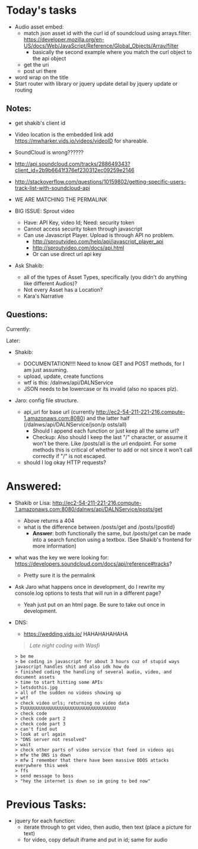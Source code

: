
# Today's tasks

- Audio asset embed:
    - match json asset id with the curl id of soundcloud using arrays.filter: https://developer.mozilla.org/en-US/docs/Web/JavaScript/Reference/Global_Objects/Array/filter
        - basically the second example where you match the curl object to the api object
    - get the uri
    - post uri there
- word wrap on the title
- Start router with library or jquery update detail by jquery update or routing

## Notes:
- get shakib's client id

- Video location is the embedded link add https://mwharker.vids.io/videos/videoID for shareable.



- SoundCloud is wrong??????
-  http://api.soundcloud.com/tracks/288649343?client_id=2b9b6641f376ef230312ec09259e2146
- http://stackoverflow.com/questions/10159802/getting-specific-users-track-list-with-soundcloud-api
- WE ARE MATCHING THE PERMALINK
- BIG ISSUE: Sprout video
    - Have: API Key, video Id; Need: security token
    - Cannot access security token through javascript
    - Can use Javascript Player. Upload is through API no problem.
        - http://sproutvideo.com/help/api/javascript_player_api
        - http://sproutvideo.com/docs/api.html
        - Or can use direct url api key


- Ask Shakib:
   -  all of the types of Asset Types, specifically (you didn't do anything like different Audios)?
   - Not every Asset has a Location?
    - Kara's Narrative



## Questions:

Currently:



Later:        

- Shakib:
    - DOCUMENTATION!!!! Need to know GET and POST methods, for I am just assuming.
    - upload, update, create functions
    - wtf is this: /dalnws/api/DALNService
    - JSON needs to be lowercase or its invalid (also no spaces plz).

- Jaro: config file structure.
    - api_url for base url (currently http://ec2-54-211-221-216.compute-1.amazonaws.com:8080) and the latter half (/dalnws/api/DALNService/json/p   osts/all)
        - Should I append each function or just keep all the same url?
        - Checkup: Also should I keep the last "/" character, or assume it won't be there. Like /posts/all is the url endpoint. For some methods this is critical of whether to add or not since it won't call correctly if "/" is not escaped.
    - should I log okay HTTP requests?

# Answered:
- Shakib or Lisa: http://ec2-54-211-221-216.compute-1.amazonaws.com:8080/dalnws/api/DALNService/posts/get
    - Above returns a 404
    - what is the difference between /posts/get and /posts/{postId}
        - **Answer**: both functionally the same, but /posts/get can be made into a search function using a textbox. (See Shakib's frontend for more information)
- what was the key we were looking for: https://developers.soundcloud.com/docs/api/reference#tracks?
    - Pretty sure it is the permalink
- Ask Jaro what happens once in development, do I rewrite my console.log options to tests that will run in a different page?
    - Yeah just put on an html page. Be sure to take out once in development.

- DNS:
    - https://wedding.vids.io/ HAHAHAHAHAHA
    > *Late night coding with Wasfi*

    ```
    > be me
    > be coding in javascript for about 3 hours cuz of stupid ways javascript handles shit and also idk how do
    > finished coding the handling of several audio, video, and document assets
    > time to start hitting some APIs
    > letsdothis.jpg
    > all of the sudden no videos showing up
    > wtf
    > check video urls; returning no video data
    > FUUUUUUUUUUUUUUUUUUUUUUUUUUUUUUUUUUU
    > check code
    > check code part 2
    > check code part 3
    > can't find out
    > look at url again
    > "DNS server not resolved"
    > wait
    > check other parts of video service that feed in videos api
    > mfw the DNS is down
    > mfw I remember that there have been massive DDOS attacks everywhere this week
    > ffs
    > send message to boss
    > "hey the internet is down so im going to bed now"
    ```
# Previous Tasks:

-  jquery for each function:
    -  iterate through to get video, then audio, then text (place a picture for text)
    - for video, copy default iframe and put in id; same for audio
